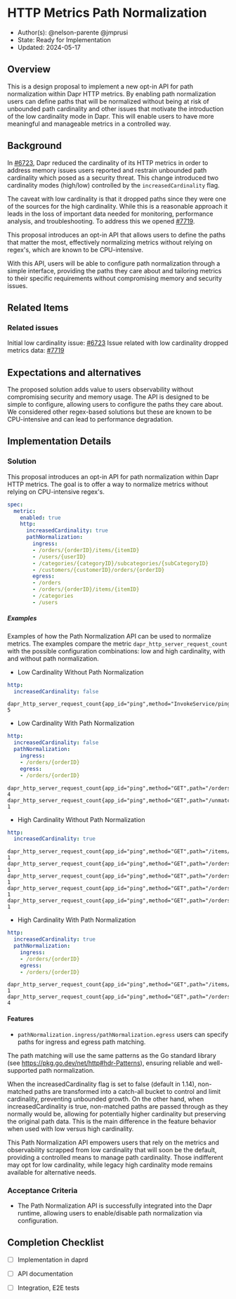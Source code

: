 # HTTP Metrics Path Normalization

* Author(s): @nelson-parente @jmprusi 
* State: Ready for Implementation
* Updated: 2024-05-17

## Overview

This is a design proposal to implement a new opt-in API for path normalization within Dapr HTTP metrics. By enabling path normalization users can define paths that will be normalized without being at risk of unbounded path cardinality and other issues that motivate the introduction of the low cardinality mode in Dapr. This will enable users to have more meaningful and manageable metrics in a controlled way. 

## Background

In [#6723](https://github.com/dapr/dapr/issues/6723), Dapr reduced the cardinality of its HTTP metrics in order to address memory issues users reported and restrain unbounded path cardinality which posed as a security threat. This change introduced two cardinality modes (high/low) controlled by the `increasedCardinality` flag.

The caveat with low cardinality is that it dropped paths since they were one of the sources for the high cardinality. While this is a reasonable approach it leads in the loss of important data needed for monitoring, performance analysis, and troubleshooting. To address this we opened [#7719](https://github.com/dapr/dapr/issues/7719).

This proposal introduces an opt-in API that allows users to define the paths that matter the most, effectively normalizing metrics without relying on regex's, which are known to be CPU-intensive.

With this API, users will be able to configure path normalization through a simple interface, providing the paths they care about and tailoring metrics to their specific requirements without compromising memory and security issues.

## Related Items

### Related issues 

Initial low cardinality issue: [#6723](https://github.com/dapr/dapr/issues/6723)
Issue related with low cardinality dropped metrics data:  [#7719](https://github.com/dapr/dapr/issues/7719)

## Expectations and alternatives

The proposed solution adds value to users observability without compromising security and memory usage. The API is designed to be simple to configure, allowing users to configure the paths they care about. We considered other regex-based solutions but these are known to be CPU-intensive and can lead to performance degradation.

## Implementation Details

### Solution

This proposal introduces an opt-in API for path normalization within Dapr HTTP metrics. The goal is to offer a way to normalize metrics without relying on CPU-intensive regex's.

```yaml
spec:
  metric:
    enabled: true
    http:
      increasedCardinality: true
      pathNormalization:
        ingress:
        - /orders/{orderID}/items/{itemID}
        - /users/{userID}
        - /categories/{categoryID}/subcategories/{subCategoryID}
        - /customers/{customerID}/orders/{orderID}
        egress:
        - /orders
        - /orders/{orderID}/items/{itemID}
        - /categories
        - /users
```

##### Examples

Examples of how the Path Normalization API can be used to normalize metrics. The examples compare the metric `dapr_http_server_request_count` with the possible configuration combinations: low and high cardinality, with and without path normalization.

- Low Cardinality Without Path Normalization


```yaml
http:
  increasedCardinality: false
```

```
dapr_http_server_request_count{app_id="ping",method="InvokeService/ping",status="200"} 5
```
- Low Cardinality With Path Normalization

```yaml
http:
  increasedCardinality: false
  pathNormalization:
    ingress:
    - /orders/{orderID}
    egress:
    - /orders/{orderID}
```

```
dapr_http_server_request_count{app_id="ping",method="GET",path="/orders/{orderID}",status="200"} 4
dapr_http_server_request_count{app_id="ping",method="GET",path="/unmatchedpath",status="200"} 1
```

- High Cardinality Without Path Normalization

```yaml
http:
  increasedCardinality: true
```

```
dapr_http_server_request_count{app_id="ping",method="GET",path="/items/123456",status="200"} 1
dapr_http_server_request_count{app_id="ping",method="GET",path="/orders/1234",status="200"} 1
dapr_http_server_request_count{app_id="ping",method="GET",path="/orders/12345",status="200"} 1
dapr_http_server_request_count{app_id="ping",method="GET",path="/orders/123456",status="200"} 1
dapr_http_server_request_count{app_id="ping",method="GET",path="/orders/1234567",status="200"} 1
```

- High Cardinality With Path Normalization

```yaml
http:
  increasedCardinality: true
  pathNormalization:
    ingress:
    - /orders/{orderID}
    egress:
    - /orders/{orderID}
```

```
dapr_http_server_request_count{app_id="ping",method="GET",path="/items/123456",status="200"} 1
dapr_http_server_request_count{app_id="ping",method="GET",path="/orders/{orderID}",status="200"} 4
```
#### Features

- `pathNormalization.ingress/pathNormalization.egress` users can specify paths for ingress and egress path matching.

The path matching will use the same patterns as the Go standard library (see https://pkg.go.dev/net/http#hdr-Patterns), ensuring reliable and well-supported path normalization.

When the increasedCardinality flag is set to false (default in 1.14), non-matched paths are transformed into a catch-all bucket to control and limit cardinality, preventing unbounded growth. On the other hand, when increasedCardinality is true, non-matched paths are passed through as they normally would be, allowing for potentially higher cardinality but preserving the original path data. This is the main difference in the feature behavior when used with low versus high cardinality.

This Path Normalization API empowers users that rely on the metrics and observability scrapped from low cardinality that will soon be the default, providing a controlled means to manage path cardinality. Those indifferent may opt for low cardinality, while legacy high cardinality mode remains available for alternative needs.

### Acceptance Criteria

- The Path Normalization API is successfully integrated into the Dapr runtime, allowing users to enable/disable path normalization via configuration.

## Completion Checklist

- [ ] Implementation in daprd
- [ ] API documentation
- [ ] Integration, E2E tests

